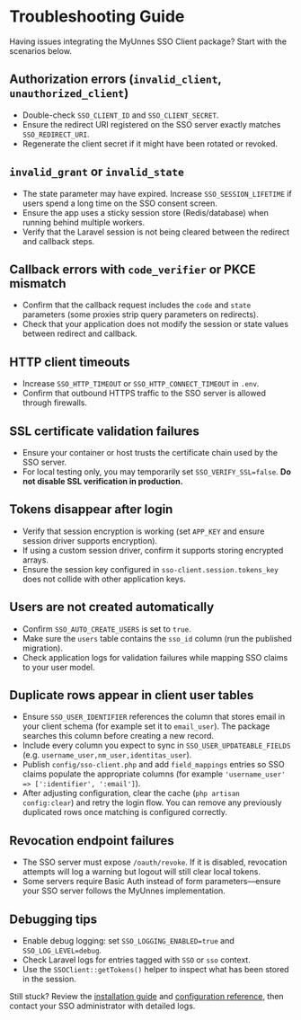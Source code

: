 # Troubleshooting Guide

Having issues integrating the MyUnnes SSO Client package? Start with the scenarios below.

## Authorization errors (`invalid_client`, `unauthorized_client`)

- Double-check `SSO_CLIENT_ID` and `SSO_CLIENT_SECRET`.
- Ensure the redirect URI registered on the SSO server exactly matches `SSO_REDIRECT_URI`.
- Regenerate the client secret if it might have been rotated or revoked.

## `invalid_grant` or `invalid_state`

- The state parameter may have expired. Increase `SSO_SESSION_LIFETIME` if users spend a long time on the SSO consent screen.
- Ensure the app uses a sticky session store (Redis/database) when running behind multiple workers.
- Verify that the Laravel session is not being cleared between the redirect and callback steps.

## Callback errors with `code_verifier` or PKCE mismatch

- Confirm that the callback request includes the `code` and `state` parameters (some proxies strip query parameters on redirects).
- Check that your application does not modify the session or state values between redirect and callback.

## HTTP client timeouts

- Increase `SSO_HTTP_TIMEOUT` or `SSO_HTTP_CONNECT_TIMEOUT` in `.env`.
- Confirm that outbound HTTPS traffic to the SSO server is allowed through firewalls.

## SSL certificate validation failures

- Ensure your container or host trusts the certificate chain used by the SSO server.
- For local testing only, you may temporarily set `SSO_VERIFY_SSL=false`. **Do not disable SSL verification in production.**

## Tokens disappear after login

- Verify that session encryption is working (set `APP_KEY` and ensure session driver supports encryption).
- If using a custom session driver, confirm it supports storing encrypted arrays.
- Ensure the session key configured in `sso-client.session.tokens_key` does not collide with other application keys.

## Users are not created automatically

- Confirm `SSO_AUTO_CREATE_USERS` is set to `true`.
- Make sure the `users` table contains the `sso_id` column (run the published migration).
- Check application logs for validation failures while mapping SSO claims to your user model.

## Duplicate rows appear in client user tables

- Ensure `SSO_USER_IDENTIFIER` references the column that stores email in your client schema (for example set it to `email_user`). The package searches this column before creating a new record.
- Include every column you expect to sync in `SSO_USER_UPDATEABLE_FIELDS` (e.g. `username_user,nm_user,identitas_user`).
- Publish `config/sso-client.php` and add `field_mappings` entries so SSO claims populate the appropriate columns (for example `'username_user' => [':identifier', ':email']`).
- After adjusting configuration, clear the cache (`php artisan config:clear`) and retry the login flow. You can remove any previously duplicated rows once matching is configured correctly.

## Revocation endpoint failures

- The SSO server must expose `/oauth/revoke`. If it is disabled, revocation attempts will log a warning but logout will still clear local tokens.
- Some servers require Basic Auth instead of form parameters—ensure your SSO server follows the MyUnnes implementation.

## Debugging tips

- Enable debug logging: set `SSO_LOGGING_ENABLED=true` and `SSO_LOG_LEVEL=debug`.
- Check Laravel logs for entries tagged with `SSO` or `sso` context.
- Use the `SSOClient::getTokens()` helper to inspect what has been stored in the session.

Still stuck? Review the [installation guide](installation.md) and [configuration reference](configuration.md), then contact your SSO administrator with detailed logs.
